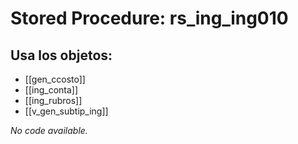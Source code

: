 # Stored Procedure: rs_ing_ing010

## Usa los objetos:
- [[gen_ccosto]]
- [[ing_conta]]
- [[ing_rubros]]
- [[v_gen_subtip_ing]]

*No code available.*
